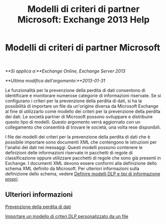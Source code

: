 ﻿---
title: 'Modelli di criteri di partner Microsoft: Exchange 2013 Help'
TOCTitle: Modelli di criteri di partner Microsoft
ms:assetid: 0f95336e-b3ef-4041-9604-adf7b0b335fe
ms:mtpsurl: https://technet.microsoft.com/it-it/library/JJ619284(v=EXCHG.150)
ms:contentKeyID: 50479996
ms.date: 05/22/2018
mtps_version: v=EXCHG.150
ms.translationtype: MT
---

# Modelli di criteri di partner Microsoft

 

_**Si applica a:**Exchange Online, Exchange Server 2013_

_**Ultima modifica dell'argomento:**2013-01-31_

Le funzionalità per la prevenzione della perdita di dati consentono di identificare e monitorare numerose categorie di informazioni riservate. Se si configurano i criteri per la prevenzione della perdita di dati, si ha la possibilità di importare un file da un'origine diversa da Microsoft Exchange al fine di utilizzarlo come modello dei criteri per la prevenzione della perdita dei dati. Le società partner di Microsoft possono sviluppare e distribuire questo tipo di modelli. Questo argomento verrà aggiornato con un collegamento che consentirà di trovare le società, una volta rese disponibili.

I file dei modelli dei criteri per la prevenzione della perdita di dati che è possibile importare sono documenti XML che contengono le istruzioni per l'analisi dei dati nei messaggi. Questi modelli possono contenere le definizioni delle informazioni riservate in pacchetti di regole di classificazione oppure utilizzare pacchetti di regole che sono già presenti in Exchange. I documenti XML devono essere conformi alla definizione dello schema XML definito da Microsoft. Per ulteriori informazioni sulla definizione dello schema, vedere [Definire modelli DLP e tipi di informazione propri](define-your-own-dlp-templates-and-information-types-exchange-2013-help.md).

## Ulteriori informazioni

[Prevenzione della perdita di dati](technical-overview-of-dlp-data-loss-prevention-in-exchange.md)

[Importare un modello di criteri DLP personalizzato da un file](import-a-custom-dlp-policy-template-from-a-file-exchange-2013-help.md)

